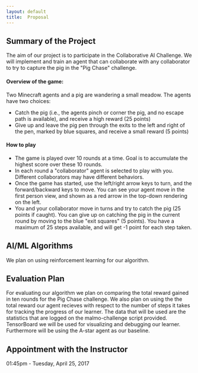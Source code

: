 ```yaml
---
layout: default
title:  Proposal
---
```


## Summary of the Project
The aim of our project is to participate in the Collaborative AI Challenge. We will implement and train an agent that can collaborate with any collaborator to try to capture the pig in the "Pig Chase" challenge.

#### Overview of the game:
Two Minecraft agents and a pig are wandering a small meadow. The agents have two choices:
  * Catch the pig (i.e., the agents pinch or corner the pig, and no escape path is available), and receive a high reward (25 points)
  * Give up and leave the pig pen through the exits to the left and right of the pen, marked by blue squares, and receive a small reward (5 points)

#### How to play
  * The game is played over 10 rounds at a time. Goal is to accumulate the highest score over these 10 rounds.
  * In each round a "collaborator" agent is selected to play with you. Different collaborators may have different behaviors.
  * Once the game has started, use the left/right arrow keys to turn, and the forward/backward keys to move. You can see your agent move in the first person view, and shown as a red arrow in the top-down rendering on the left.
  * You and your collaborator move in turns and try to catch the pig (25 points if caught). You can give up on catching the pig in the current round by moving to the blue "exit squares" (5 points). You have a maximum of 25 steps available, and will get -1 point for each step taken.

## AI/ML Algorithms
We plan on using reinforcement learning for our algorithm.

## Evaluation Plan
For evaluating our algorithm we plan on comparing the total reward gained in ten rounds for the Pig Chase challenge. We also plan on using the the total reward our agent recieves with respect to the number of steps it takes for tracking the progress of our learner. The data that will be used are the statistics that are logged on the malmo-challenge script provided. TensorBoard we will be used for visualizing and debugging our learner. Furthermore will be using the A-star agent as our baseline.


## Appointment with the Instructor
01:45pm - Tuesday, April 25, 2017
